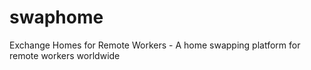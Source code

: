 # swaphome
Exchange Homes for Remote Workers - A home swapping platform for remote workers worldwide
